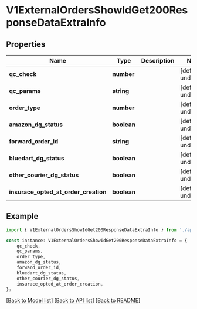 # V1ExternalOrdersShowIdGet200ResponseDataExtraInfo


## Properties

Name | Type | Description | Notes
------------ | ------------- | ------------- | -------------
**qc_check** | **number** |  | [default to undefined]
**qc_params** | **string** |  | [default to undefined]
**order_type** | **number** |  | [default to undefined]
**amazon_dg_status** | **boolean** |  | [default to undefined]
**forward_order_id** | **string** |  | [default to undefined]
**bluedart_dg_status** | **boolean** |  | [default to undefined]
**other_courier_dg_status** | **boolean** |  | [default to undefined]
**insurace_opted_at_order_creation** | **boolean** |  | [default to undefined]

## Example

```typescript
import { V1ExternalOrdersShowIdGet200ResponseDataExtraInfo } from './api';

const instance: V1ExternalOrdersShowIdGet200ResponseDataExtraInfo = {
    qc_check,
    qc_params,
    order_type,
    amazon_dg_status,
    forward_order_id,
    bluedart_dg_status,
    other_courier_dg_status,
    insurace_opted_at_order_creation,
};
```

[[Back to Model list]](../README.md#documentation-for-models) [[Back to API list]](../README.md#documentation-for-api-endpoints) [[Back to README]](../README.md)
